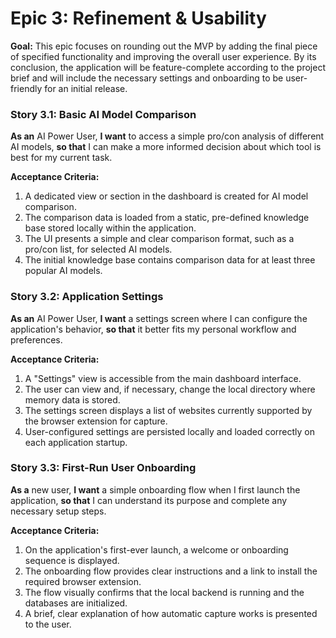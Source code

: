 # Epic 3: Refinement & Usability

**Goal:** This epic focuses on rounding out the MVP by adding the final piece of specified functionality and improving the overall user experience. By its conclusion, the application will be feature-complete according to the project brief and will include the necessary settings and onboarding to be user-friendly for an initial release.

### Story 3.1: Basic AI Model Comparison
**As an** AI Power User,
**I want** to access a simple pro/con analysis of different AI models,
**so that** I can make a more informed decision about which tool is best for my current task.

**Acceptance Criteria:**
1.  A dedicated view or section in the dashboard is created for AI model comparison.
2.  The comparison data is loaded from a static, pre-defined knowledge base stored locally within the application.
3.  The UI presents a simple and clear comparison format, such as a pro/con list, for selected AI models.
4.  The initial knowledge base contains comparison data for at least three popular AI models.

### Story 3.2: Application Settings
**As an** AI Power User,
**I want** a settings screen where I can configure the application's behavior,
**so that** it better fits my personal workflow and preferences.

**Acceptance Criteria:**
1.  A "Settings" view is accessible from the main dashboard interface.
2.  The user can view and, if necessary, change the local directory where memory data is stored.
3.  The settings screen displays a list of websites currently supported by the browser extension for capture.
4.  User-configured settings are persisted locally and loaded correctly on each application startup.

### Story 3.3: First-Run User Onboarding
**As a** new user,
**I want** a simple onboarding flow when I first launch the application,
**so that** I can understand its purpose and complete any necessary setup steps.

**Acceptance Criteria:**
1.  On the application's first-ever launch, a welcome or onboarding sequence is displayed.
2.  The onboarding flow provides clear instructions and a link to install the required browser extension.
3.  The flow visually confirms that the local backend is running and the databases are initialized.
4.  A brief, clear explanation of how automatic capture works is presented to the user.